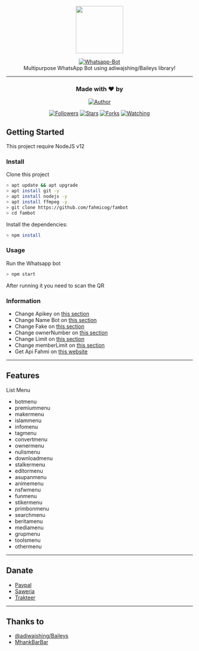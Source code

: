 <p align="center">
<img src="https://raw.githubusercontent.com/fahmicog/fambot/main/src/image/thumb.jpeg" height="128"/>
</p>
<p align="center">
<a href="https://github.com/fahmicog/fambot"><img title="Whatsapp-Bot" src="https://img.shields.io/badge/Fam Whatsapp Bot-green?colorA=%23ff0000&colorB=%23017e40&style=for-the-badge"></a>
  <br>
Multipurpose WhatsApp Bot using adiwajshing/Baileys library!<hr>
</p>
<h3 align="center">Made with ❤️ by</h3>
<p align="center">
<a href="https://github.com/fahmicog/"><img title="Author" src="https://img.shields.io/badge/author-fahmicog-blue?style=for-the-badge&logo=github"></a>
</p>
<p align="center">
<a href="https://github.com/fahmicog/followers"><img title="Followers" src="https://img.shields.io/github/followers/fahmicog?color=blue&style=flat-square"></a>
<a href="https://github.com/fahmicog/fambot/stargazers/"><img title="Stars" src="https://img.shields.io/github/stars/fahmicog/fambot?color=red&style=flat-square"></a>
<a href="https://github.com/fahmicog/fambot/network/members"><img title="Forks" src="https://img.shields.io/github/forks/fahmicog/fambot?color=red&style=flat-square"></a>
<a href="https://github.com/fahmicog/fambot/watchers"><img title="Watching" src="https://img.shields.io/github/watchers/fahmicog/fambot?label=watchers&color=blue&style=flat-square"></a>
</p>

## Getting Started

This project require NodeJS v12

### Install
Clone this project

```bash
> apt update && apt upgrade
> apt install git -y
> apt install nodejs -y
> apt install ffmpeg -y
> git clone https://github.com/fahmicog/fambot
> cd fambot
```

Install the dependencies:

```bash
> npm install
```

### Usage
Run the Whatsapp bot

```bash
> npm start
```

After running it you need to scan the QR

### Information
- Change Apikey on [this section](https://github.com/fahmicog/fambot/blob/main/config.json#L2)
- Change Name Bot on [this section](https://github.com/fahmicog/fambot/blob/main/config.json#L3)
- Change Fake on [this section](https://github.com/fahmicog/fambot/blob/main/config.json#L4)
- Change ownerNumber on [this section](https://github.com/fahmicog/fambot/blob/main/config.json#L5)
- Change Limit on [this section](https://github.com/fahmicog/fambot/blob/main/config.json#L6)
- Change memberLimit on [this section](https://github.com/fahmicog/fambot/blob/main/config.json#L7)
- Get Api Fahmi on [this website](http://fahmiapi.herokuapp.com)
---

## Features

List Menu
- botmenu
- premiummenu
- makermenu
- islammenu
- infomenu
- tagmenu
- convertmenu
- ownermenu
- nulismenu
- downloadmenu
- stalkermenu
- editormenu
- asupanmenu
- animemenu
- nsfwmenu
- funmenu
- stikermenu
- primbonmenu
- searchmenu
- beritamenu
- mediamenu
- grupmenu
- toolsmenu
- othermenu

---

## Danate
- [Paypal](https://paypal.me/fahmicog)
- [Saweria](https://saweria.co/fahmicog)
- [Trakteer](https://trakteer.id/fahmicog)

---

## Thanks to
- [@adiwajshing/Baileys](https://github.com/adiwajshing/Baileys)
- [MhankBarBar](https://github.com/MhankBarBar/whatsapp-bot)
